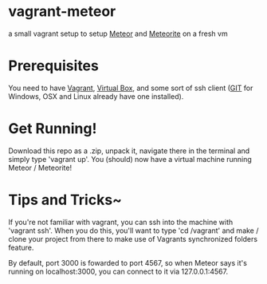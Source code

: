 vagrant-meteor
==============

a small vagrant setup to setup <a href="http://www.meteor.com/">Meteor</a> and <a href="http://oortcloud.github.io/meteorite/">Meteorite</a> on a fresh vm


Prerequisites
=============

You need to have <a href="www.vagrantup.com">Vagrant</a>, <a href="https://www.virtualbox.org/">Virtual Box</a>, and some sort of ssh client (<a href="http://git-scm.com/">GIT</a> for Windows, OSX and Linux already have one installed).

Get Running!
============

Download this repo as a .zip, unpack it, navigate there in the terminal and simply type 'vagrant up'. You (should) now have a virtual machine running Meteor / Meteorite!

Tips and Tricks~
================

If you're not familiar with vagrant, you can ssh into the machine with 'vagrant ssh'. When you do this, you'll want to type 'cd /vagrant' and make / clone your project from there to make use of Vagrants synchronized folders feature.

By default, port 3000 is fowarded to port 4567, so when Meteor says it's running on localhost:3000, you can connect to it via 127.0.0.1:4567.
